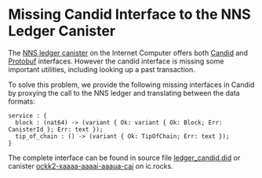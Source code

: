 # Missing Candid Interface to the NNS Ledger Canister

The [NNS ledger canister] on the Internet Computer offers both [Candid] and [Protobuf] interfaces.
However the candid interface is missing some important utilities, including looking up a past transaction.

To solve this problem, we provide the following missing interfaces in Candid by proxying the call to the NNS ledger and translating between the data formats:

```
service : {
  block : (nat64) -> (variant { Ok: variant { Ok: Block; Err: CanisterId }; Err: text });
  tip_of_chain : () -> (variant { Ok: TipOfChain; Err: text });
}
```

The complete interface can be found in source file [ledger_candid.did] or canister [ockk2-xaaaa-aaaai-aaaua-cai] on ic.rocks.

[NNS ledger canister]: https://ic.rocks/principal/ryjl3-tyaaa-aaaaa-aaaba-cai
[Candid]: https://ic.rocks/interfaces/nns/ledger.did
[Protobuf]: https://ic.rocks/interfaces/nns/ledger.proto
[ockk2-xaaaa-aaaai-aaaua-cai]: https://ic.rocks/principal/ockk2-xaaaa-aaaai-aaaua-cai
[ledger_candid.did]: https://github.com/quintolet/ledger-candid/blob/main/ledger_candid.did
[canlista]: https://k7gat-daaaa-aaaae-qaahq-cai.ic0.app/listing/ledger-candid-10278
